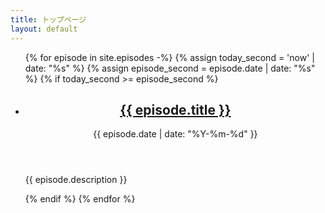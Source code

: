 ```yaml
---
title: トップページ
layout: default
---
```


<ul>
{% for episode in site.episodes -%}
  {% assign today_second = 'now' | date: "%s" %}
  {% assign episode_second = episode.date | date: "%s" %}
  {% if today_second >= episode_second %}
  <li class="text-left mb-2">
    <header>
      <h2 class="inline"><a class="font-bold text-lg underline" href='{{ episode.url }}'>{{ episode.title }}</a></h2>
      <time class="opacity-80" datetime="{{ episode.date }}">{{ episode.date | date: "%Y-%m-%d" }}</time>
    </header>
    <p>{{ episode.description }}</p>
  </li>
  {% endif %}
{% endfor %}
</ul>
